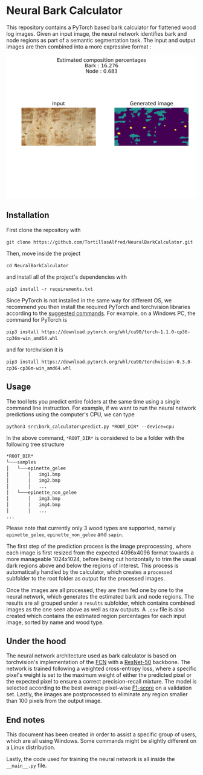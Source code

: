 # Neural Bark Calculator
This repository contains a PyTorch based bark calculator for flattened wood log images. Given an input image, the neural network identifies bark and node regions as part of a semantic segmentation task. The input and output images are then combined into a more expressive format :

![Example of network output](res/136.png)

## Installation

First clone the repository with 

``git clone https://github.com/TortillasAlfred/NeuralBarkCalculator.git ``

Then, move inside the project 

``cd NeuralBarkCalculator``

and install all of the project's dependencies with 

``pip3 install -r requirements.txt``

Since PyTorch is not installed in the same way for different OS, we recommend you then install the required PyTorch and torchvision libraries according to the [suggested commands](https://pytorch.org/). For example, on a Windows PC, the command for PyTorch is

``pip3 install https://download.pytorch.org/whl/cu90/torch-1.1.0-cp36-cp36m-win_amd64.whl``

and for torchvision it is

``pip3 install https://download.pytorch.org/whl/cu90/torchvision-0.3.0-cp36-cp36m-win_amd64.whl``

## Usage

The tool lets you predict entire folders at the same time using a single command line instruction. For example, if we want to run the neural network predictions using the computer's CPU, we can type

``python3 src\bark_calculator\predict.py *ROOT_DIR* --device=cpu``

In the above command, ``*ROOT_DIR*`` is considered to be a folder with the following tree structure

```
*ROOT_DIR*
└───samples
│   └───epinette_gelee
│       │   img1.bmp
│       │   img2.bmp
│       │   ...
│   └───epinette_non_gelee
│       │   img3.bmp
│       │   img4.bmp
│       │   ...
...
```

Please note that currently only 3 wood types are supported, namely ``epinette_gelee``, ``epinette_non_gelee`` and ``sapin``. 

The first step of the prediction process is the image preprocessing, where each image is first resized from the expected 4096x4096 format towards a more manageable 1024x1024, before being cut horizontally to trim the usual dark regions above and below the regions of interest. This process is automatically handled by the calculator, which creates a ``processed`` subfolder to the root folder as output for the processed images. 

Once the images are all processed, they are then fed one by one to the neural network, which generates the estimated bark and node regions. The results are all grouped under a ``results`` subfolder, which contains combined images as the one seen above as well as raw outputs. A ``.csv`` file is also created which contains the estimated region percentages for each input image, sorted by name and wood type.

## Under the hood

The neural network architecture used as bark calculator is based on torchvision's implementation of the [FCN](https://people.eecs.berkeley.edu/~jonlong/long_shelhamer_fcn.pdf) with a [ResNet-50](https://arxiv.org/abs/1512.03385) backbone. The network is trained following a weighted cross-entropy loss, where a specific pixel's weight is set to the maximum weight of either the predicted pixel or the expected pixel to ensure a correct precision-recall mixture. The model is selected according to the best average pixel-wise [F1-score](https://en.wikipedia.org/wiki/F1_score) on a validation set. Lastly, the images are postprocessed to eliminate any region smaller than 100 pixels from the output image.

## End notes

This document has been created in order to assist a specific group of users, which are all using Windows. Some commands might be slightly different on a Linux distribution.

Lastly, the code used for training the neural network is all inside the ``__main__.py`` file. 
